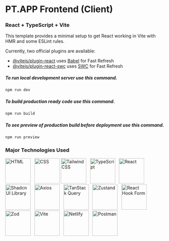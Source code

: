 # PT.APP Frontend (Client)

### React + TypeScript + Vite

This template provides a minimal setup to get React working in Vite with HMR and some ESLint rules.

Currently, two official plugins are available:

- [@vitejs/plugin-react](https://github.com/vitejs/vite-plugin-react/blob/main/packages/plugin-react/README.md) uses [Babel](https://babeljs.io/) for Fast Refresh
- [@vitejs/plugin-react-swc](https://github.com/vitejs/vite-plugin-react-swc) uses [SWC](https://swc.rs/) for Fast Refresh

##### To run local development server use this command.

```bash
npm run dev
```

##### To build production ready code use this command.

```bash
npm run build
```

##### To see preview of production build before deployment use this command.

```bash
npm run preview
```

### Major Technologies Used
<p>
    <img src="https://lh3.googleusercontent.com/u/0/d/1jFNyVjbZX7D0mSqp_zwuolZp4igCfIPe=w1920-h953-iv1" width="80px" height="80px" alt="HTML" />
    &nbsp;
    <img src="https://lh3.googleusercontent.com/u/0/d/18ZG5jUJnQYvnCfhz-QjIqp_r79oj0h0z=w1920-h653-iv1" width="80px" height="80px" alt="CSS" />
    <img src="https://lh3.googleusercontent.com/u/0/d/1bSi2ry1Sie7n1orTcktXzE6e_yWosZOS=w1920-h653-iv1" width="80px" height="80px" alt="Tailwind CSS" />
    &nbsp;
    <img src="https://lh3.googleusercontent.com/u/0/d/1OH9C04pRI59fElV7sNOC00qSByy0zPtV=w1920-h653-iv1" width="80px" height="80px" alt="TypeScript" />
    &nbsp;
    <img src="https://lh3.googleusercontent.com/u/0/d/1VIAWOIpzzp9RQdRgmtG3m8v3S7_61S2z=w1920-h653-iv1" width="80px" height="80px" alt="React" />
    &nbsp;
    <img src="https://lh3.googleusercontent.com/u/0/d/1a7ZyS8XU7M6dgE2bEzAnZVlRofdrNjEz=w1920-h912-iv1" width="80px" height="80px" alt="Shadcn UI Library" />
    &nbsp;
    <img src="https://lh3.googleusercontent.com/u/0/d/1rbgc32lID9dkG7LXk014YI_a_Gy2joSK=w1920-h537-iv1" width="80px" height="80px" alt="Axios" />
    &nbsp;
    <img src="https://lh3.googleusercontent.com/u/0/d/1zl75JX-tMdWX9zEzscpluPFGEKteOFCB=w1920-h537-iv1" width="80px" height="80px" alt="TanStack Query" />
    &nbsp;
    <img src="https://lh3.googleusercontent.com/u/0/d/1O7BSc9cZou02JsWMYnGXwfeMlzxlDPFl=w1920-h537-iv1" width="80px" height="80px" alt="Zustand" />
    &nbsp;
    <img src="https://lh3.googleusercontent.com/u/0/d/1K3E3CVm9ouSwDOhN15u5UB0h6jcvLLdq=w1920-h953-iv1" width="80px" height="80px" alt="React Hook Form" />
    &nbsp;
    <img src="https://lh3.googleusercontent.com/u/0/d/1QJlNjB3cpMjzQKmGBXmzxIPZTbyb2-dH=w1920-h653-iv1" width="80px" height="80px" alt="Zod" />
    &nbsp;
    <img src="https://lh3.googleusercontent.com/u/0/d/1b7vQkmC28l8Ex4Z7cIcWJz_wbNkYGu1f=w1920-h653-iv1" width="80px" height="80px" alt="Vite" />
    &nbsp;
    <img src="https://lh3.googleusercontent.com/u/0/d/1W0Xq_ePgZR0VUGz_zuIgJz0eJwF9C-dj=w1920-h953-iv1" width="80px" height="80px" alt="Netlify" />
    &nbsp;
    <img src="https://lh3.googleusercontent.com/u/0/d/1HkY6a17ZlhALhXnx-bwMFgHs26Smh7_j=w1920-h537-iv1" width="80px" height="80px" alt="Postman" />
</p>
